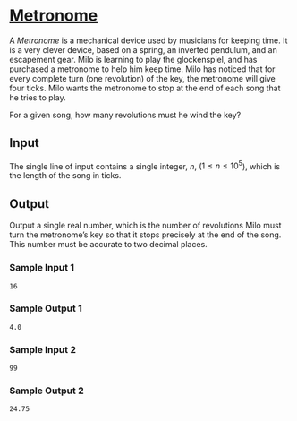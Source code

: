 # [Metronome](https://open.kattis.com/problems/metronome)

A _Metronome_ is a mechanical device used by musicians for keeping time.  It is
a very clever device, based on a spring, an inverted pendulum, and an escapement
gear.  Milo is learning to play the glockenspiel, and has purchased a metronome
to help him keep time.  Milo has noticed that for every complete turn (one
revolution) of the key, the metronome will give four ticks.  Milo wants the
metronome to stop at the end of each song that he tries to play.

For a given song, how many revolutions must he wind the key?

## Input

The single line of input contains a single integer, $n$, ($1 \le n \le 10^5$),
which is the length of the song in ticks.

## Output

Output a single real number, which is the number of revolutions Milo must turn
the metronome’s key so that it stops precisely at the end of the song.  This
number must be accurate to two decimal places.

### Sample Input 1

```
16
```

### Sample Output 1

```
4.0
```

### Sample Input 2

```
99
```

### Sample Output 2

```
24.75
```
